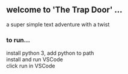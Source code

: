 ## welcome to 'The Trap Door' ...
a super simple text adventure with a twist
### to run...
install python 3, add python to path  
install and run VSCode  
click run in VSCode
